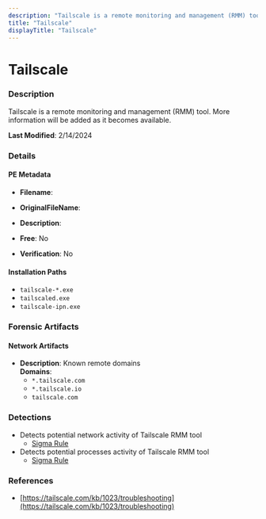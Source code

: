 ```yaml
---
description: "Tailscale is a remote monitoring and management (RMM) tool. More information will be added as it becomes available."
title: "Tailscale"
displayTitle: "Tailscale"
---
```




# Tailscale


### Description

Tailscale is a remote monitoring and management (RMM) tool. More information will be added as it becomes available.



**Last Modified**: 2/14/2024

### Details


#### PE Metadata
- **Filename**: 
- **OriginalFileName**: 
- **Description**: 


- **Free**: No

- **Verification**: No




#### Installation Paths
- `tailscale-*.exe`
- `tailscaled.exe`
- `tailscale-ipn.exe`

### Forensic Artifacts




#### Network Artifacts
- **Description**: Known remote domains
<br/>**Domains**:
    - `*.tailscale.com`
    - `*.tailscale.io`
    - `tailscale.com`


### Detections
- Detects potential network activity of Tailscale RMM tool
  - [Sigma Rule](https://github.com/magicsword-io/LOLRMM/blob/main/detections/sigma/tailscale_network_sigma.yml)
- Detects potential processes activity of Tailscale RMM tool
  - [Sigma Rule](https://github.com/magicsword-io/LOLRMM/blob/main/detections/sigma/tailscale_processes_sigma.yml)

### References
- [https://tailscale.com/kb/1023/troubleshooting](https://tailscale.com/kb/1023/troubleshooting)


